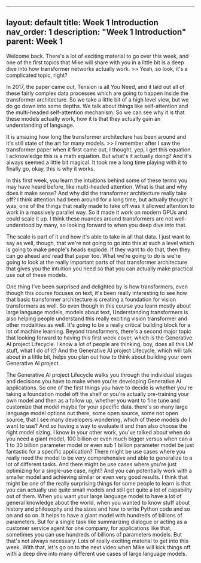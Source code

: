 
---
layout: default
title: Week 1 Introduction
nav_order: 1
description: "Week 1 Introduction"
parent: Week 1
---

Welcome back. There's a lot of exciting material to go over this week, and one of the first topics that Mike will share with you in a little bit is a deep dive into how transformer networks actually work. >> Yeah, so look, it's a complicated topic, right? 

In 2017, the paper came out, Tension is all You Need, and it laid out all of these fairly complex data processes which are going to happen inside the transformer architecture. So we take a little bit of a high level view, but we do go down into some depths. We talk about things like self-attention and the multi-headed self-attention mechanism. So we can see why it is that these models actually work, how it is that they actually gain an understanding of language.  

It is amazing how long the transformer architecture has been around and it's still state of the art for many models. >> I remember after I saw the transformer paper when it first came out, I thought, yep, I get this equation. I acknowledge this is a math equation. But what's it actually doing? And it's always seemed a little bit magical. It took me a long time playing with it to finally go, okay, this is why it works. 

In this first week, you learn the intuitions behind some of these terms you may have heard before, like multi-headed attention. What is that and why does it make sense? And why did the transformer architecture really take off? I think attention had been around for a long time, but actually thought it was, one of the things that really made to take off was it allowed attention to work in a massively parallel way. So it made it work on modern GPUs and could scale it up. I think these nuances around transformers are not well-understood by many, so looking forward to when you deep dive into that. 

The scale is part of it and how it's able to take in all that data. I just want to say as well, though, that we're not going to go into this at such a level which is going to make people's heads explode. If they want to do that, then they can go ahead and read that paper too. What we're going to do is we're going to look at the really important parts of that transformer architecture that gives you the intuition you need so that you can actually make practical use out of these models. 

One thing I've been surprised and delighted by is how transformers, even though this course focuses on text, it's been really interesting to see how that basic transformer architecture is creating a foundation for vision transformers as well. So even though in this course you learn mostly about large language models, models about text, Understanding transformers is also helping people understand this really exciting vision transformer and other modalities as well. It's going to be a really critical building block for a lot of machine learning. Beyond transformers, there's a second major topic that looking forward to having this first week cover, which is the Generative AI project Lifecycle. I know a lot of people are thinking, boy, does all this LM stuff, what I do of it? And the Generative AI project Lifecycle, which will talk about in a little bit, helps you plan out how to think about building your own Generative AI project. 

The Generative AI project Lifecycle walks you through the individual stages and decisions you have to make when you're developing Generative AI applications. So one of the first things you have to decide is whether you're taking a foundation model off the shelf or you're actually pre-training your own model and then as a follow up, whether you want to fine tune and customize that model maybe for your specific data. there's so many large language model options out there, some open source, some not open source, that I see many developers wondering, which of these models do I want to use? And so having a way to evaluate it and then also choose the right model sizing. I know in your other work, you've talked about when do you need a giant model, 100 billion or even much bigger versus when can a 1 to 30 billion parameter model or even sub 1 billion parameter model be just fantastic for a specific application? There might be use cases where you really need the model to be very comprehensive and able to generalize to a lot of different tasks. And there might be use cases where you're just optimizing for a single-use case, right? And you can potentially work with a smaller model and achieving similar or even very good results. I think that might be one of the really surprising things for some people to learn is that you can actually use quite small models and still get quite a lot of capability out of them. When you want your large language model to have a lot of general knowledge about the world, when you wanted to know stuff about history and philosophy and the sizes and how to write Python code and so on and so on. It helps to have a giant model with hundreds of billions of parameters. But for a single task like summarizing dialogue or acting as a customer service agent for one company, for applications like that, sometimes you can use hundreds of billions of parameters models. But that's not always necessary. Lots of really exciting material to get into this week. With that, let's go on to the next video when Mike will kick things off with a deep dive into many different use cases of large language models.
